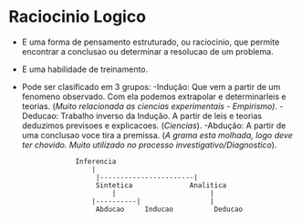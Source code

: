 # Raciocinio Logico
 - E uma forma de pensamento estruturado, ou raciocinio, que permite encontrar a conclusao ou determinar a resolucao de um problema.
 - E uma habilidade de treinamento.
 - Pode ser clasificado em 3 grupos:
			 -Indução: Que vem a partir de um fenomeno observado. Com ela podemos extrapolar e determinarleis e teorias. (*Muito relacionada as ciencias experimentais - Empirismo)*.
			 -Deducao: Trabalho inverso da Indução. A partir de leis e teorias deduzimos previsoes e explicacoes. (*Ciencias*).
			 -Abdução: A partir de uma conclusao voce tira a premissa. (*A grama esta molhada, logo deve ter chovido. Muito utilizado no processo investigativo/Diagnostico*).
			
			
			
					Inferencia 
						|
			             |-----------------------|
		                 Sintetica              Analitica
		                     |                       |
		                |----------|                 |
	                     Abducao     Inducao          Deducao
				
